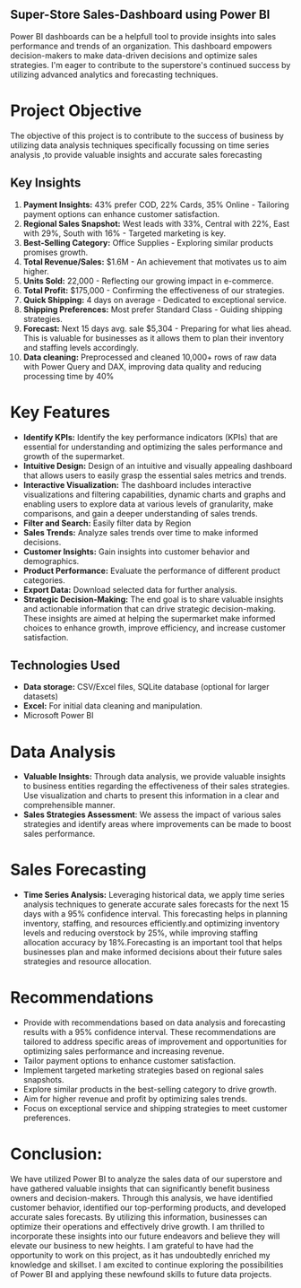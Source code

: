 ## Super-Store Sales-Dashboard using Power BI
Power BI dashboards can be a helpfull tool to provide insights into sales performance and trends of an organization.
This dashboard empowers decision-makers to make data-driven decisions and optimize sales strategies. I'm eager to contribute to the superstore's continued success by utilizing advanced analytics and forecasting techniques.

# Project Objective 

The objective of this project is to  contribute   to the success  of business by utilizing data analysis techniques specifically 
focussing on time series analysis ,to provide valuable insights and accurate sales  forecasting

## Key Insights
1. **Payment Insights:** 43% prefer COD, 22% Cards, 35% Online - Tailoring payment options can enhance customer satisfaction.
2. **Regional Sales Snapshot:** West leads with 33%, Central with 22%, East with 29%, South with 16% - Targeted marketing is key.
3. **Best-Selling Category:** Office Supplies - Exploring similar products promises growth.
4. **Total Revenue/Sales:** $1.6M - An achievement that motivates us to aim higher.
5. **Units Sold:** 22,000 - Reflecting our growing impact in e-commerce.
6. **Total Profit:** $175,000 - Confirming the effectiveness of our strategies.
7. **Quick Shipping:** 4 days on average - Dedicated to exceptional service.
8. **Shipping Preferences:** Most prefer Standard Class - Guiding shipping strategies.
9. **Forecast:** Next 15 days avg. sale $5,304 - Preparing for what lies ahead. This is valuable for businesses as it allows them to plan their inventory and staffing levels accordingly.
10. **Data cleaning:**   Preprocessed and cleaned 10,000+ rows of raw data with Power Query and DAX, improving data quality and reducing processing time by 40%

# Key Features
- **Identify KPIs:** Identify the key performance indicators (KPIs) that are essential for understanding and optimizing the sales performance and growth of the supermarket.
- **Intuitive Design:** Design of an intuitive and visually appealing dashboard that allows users to easily grasp the essential sales metrics and trends.
- **Interactive Visualization:** The dashboard includes interactive visualizations and filtering capabilities, dynamic charts and graphs and enabling users to explore data at various levels of granularity, make comparisons, and gain a deeper understanding of sales trends.
- **Filter and Search:** Easily filter data by Region 
- **Sales Trends:** Analyze sales trends over time to make informed decisions.
- **Customer Insights:** Gain insights into customer behavior and demographics.
- **Product Performance:** Evaluate the performance of different product categories.
- **Export Data:** Download selected data for further analysis. 
- **Strategic Decision-Making:** The end goal is to share valuable insights and actionable information that can drive strategic decision-making. These insights are aimed at helping the supermarket make informed choices to enhance growth, improve efficiency, and increase customer satisfaction.
## Technologies Used
- **Data storage:** CSV/Excel files, SQLite database (optional for larger datasets)
- **Excel:** For initial data cleaning and manipulation.
-  Microsoft Power BI
 # Data Analysis
- **Valuable Insights:** Through data analysis, we provide valuable insights to business entities regarding the effectiveness of their sales strategies. Use visualization and charts to present this information in a clear and comprehensible manner.
- **Sales Strategies Assessment**: We assess the impact of various sales strategies and identify areas where improvements can be made to boost sales performance.
# Sales Forecasting
- **Time Series Analysis:**  Leveraging historical data, we apply time series analysis techniques to generate accurate sales forecasts for the next 15 days with a 95% confidence interval. This forecasting helps in planning inventory, staffing, and resources efficiently.and optimizing inventory levels and reducing overstock by 25%, while improving staffing allocation accuracy by 18%.Forecasting is an important tool that helps businesses plan and make informed decisions about their future sales strategies and resource allocation.
 # Recommendations
- Provide with recommendations based on data analysis and forecasting results with a 95% confidence interval. These recommendations are tailored to address specific areas of improvement and opportunities for optimizing sales performance and increasing revenue.
- Tailor payment options to enhance customer satisfaction.
- Implement targeted marketing strategies based on regional sales snapshots.
- Explore similar products in the best-selling category to drive growth.
- Aim for higher revenue and profit by optimizing sales trends.
- Focus on exceptional service and shipping strategies to meet customer preferences.
 # Conclusion:
 We have utilized Power BI to analyze the sales data of our superstore and have gathered valuable insights that can significantly benefit business owners and decision-makers. Through this analysis, we have identified customer behavior, identified our top-performing products, and developed accurate sales forecasts. By utilizing this information, businesses can optimize their operations and effectively drive growth. I am thrilled to incorporate these insights into our future endeavors and believe they will elevate our business to new heights.
I am grateful to have had the opportunity to work on this project, as it has undoubtedly enriched my knowledge and skillset.
I am excited to continue exploring the possibilities of Power BI and applying these newfound skills to future data projects.


